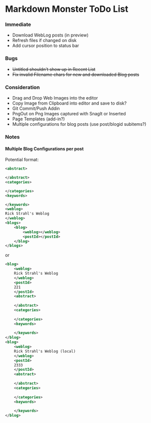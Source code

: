 # Markdown Monster ToDo List

### Immediate
* Download WebLog posts (in preview)
* Refresh files if changed on disk
* Add cursor position to status bar

### Bugs
* <s>Untitled shouldn't show up in Recent List</s>
* <s>Fix invalid Filename chars for new and downloaded Blog posts</s>

### Consideration
* Drag and Drop Web Images into the editor
* Copy Image from Clipboard into editor and save to disk?
* Git Commit/Push Addin
* PngOut on Png Images captured with SnagIt or Inserted
* Page Templates (add-in?)
* Multiple configurations for blog posts (use post/blogid subitems?)

### Notes

#### Multiple Blog Configurations per post

Potential format:

```xml
<abstract>

</abstract>
<categories>

</categories>
<keywords>

</keywords>
<weblog>
Rick Strahl's Weblog
</weblog>
<blogs>
    <blog>
        <weblog></weblog>
        <postId></postId>
    </blog>
</blogs>   
```

or 

```xml
<blog>
    <weblog>
    Rick Strahl's Weblog
    </weblog>
    <postId>
    221
    </postId>
    <abstract>
    
    </abstract>
    <categories>
    
    </categories>
    <keywords>
    
    </keywords>
</blog>
<blog>
    <weblog>
    Rick Strahl's Weblog (local)
    </weblog>
    <postId>
    2333
    </postId>
    <abstract>
    
    </abstract>
    <categories>
    
    </categories>
    <keywords>
    
    </keywords>
</blog>
```